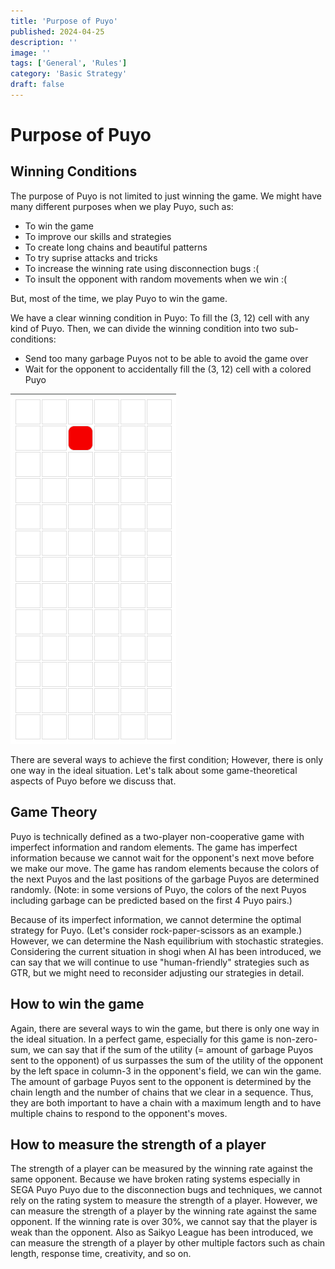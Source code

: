 ```yaml
---
title: 'Purpose of Puyo'
published: 2024-04-25
description: ''
image: ''
tags: ['General', 'Rules']
category: 'Basic Strategy'
draft: false 
---
```


# Purpose of Puyo

## Winning Conditions

The purpose of Puyo is not limited to just winning the game. We might have many different purposes when we play Puyo, such as:

- To win the game
- To improve our skills and strategies
- To create long chains and beautiful patterns
- To try suprise attacks and tricks
- To increase the winning rate using disconnection bugs :(
- To insult the opponent with random movements when we win :(

But, most of the time, we play Puyo to win the game.

We have a clear winning condition in Puyo: To fill the (3, 12) cell with any kind of Puyo. Then, we can divide the winning condition into two sub-conditions:

- Send too many garbage Puyos not to be able to avoid the game over
- Wait for the opponent to accidentally fill the (3, 12) cell with a colored Puyo

![Winning Conditions](src/assets/images/1_game_purpose_01.png)

There are several ways to achieve the first condition; However, there is only one way in the ideal situation. Let's talk about some game-theoretical aspects of Puyo before we discuss that.

## Game Theory

Puyo is technically defined as a two-player non-cooperative game with imperfect information and random elements. The game has imperfect information because we cannot wait for the opponent's next move before we make our move. The game has random elements because the colors of the next Puyos and the last positions of the garbage Puyos are determined randomly. (Note: in some versions of Puyo, the colors of the next Puyos including garbage can be predicted based on the first 4 Puyo pairs.)

Because of its imperfect information, we cannot determine the optimal strategy for Puyo. (Let's consider rock-paper-scissors as an example.) However, we can determine the Nash equilibrium with stochastic strategies. Considering the current situation in shogi when AI has been introduced, we can say that we will continue to use "human-friendly" strategies such as GTR, but we might need to reconsider adjusting our strategies in detail.

## How to win the game

Again, there are several ways to win the game, but there is only one way in the ideal situation. In a perfect game, especially for this game is non-zero-sum, we can say that if the sum of the utility (= amount of garbage Puyos sent to the opponent) of us surpasses the sum of the utility of the opponent by the left space in column-3 in the opponent's field, we can win the game. The amount of garbage Puyos sent to the opponent is determined by the chain length and the number of chains that we clear in a sequence. Thus, they are both important to have a chain with a maximum length and to have multiple chains to respond to the opponent's moves.

## How to measure the strength of a player

The strength of a player can be measured by the winning rate against the same opponent. Because we have broken rating systems especially in SEGA Puyo Puyo due to the disconnection bugs and techniques, we cannot rely on the rating system to measure the strength of a player. However, we can measure the strength of a player by the winning rate against the same opponent. If the winning rate is over 30%, we cannot say that the player is weak than the opponent. Also as Saikyo League has been introduced, we can measure the strength of a player by other multiple factors such as chain length, response time, creativity, and so on.